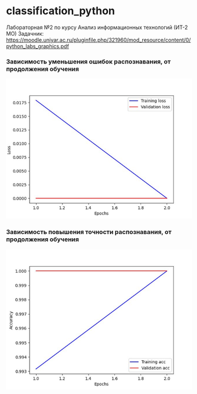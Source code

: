 # classification_python
Лабораторная №2 по курсу Анализ информационных технологий (ИТ-2 МО)
Задачник: https://moodle.uniyar.ac.ru/pluginfile.php/321960/mod_resource/content/0/python_labs_graphics.pdf

### Зависимость уменьшения ошибок распознавания, от продолжения обучения  
![alt text](https://github.com/aiserrock/classification_python/blob/main/epoch_losses.jpg) 
### Зависимость повышения точности распознавания, от продолжения обучения  
![alt text](https://github.com/aiserrock/classification_python/blob/main/epoch_acc.jpg) 

